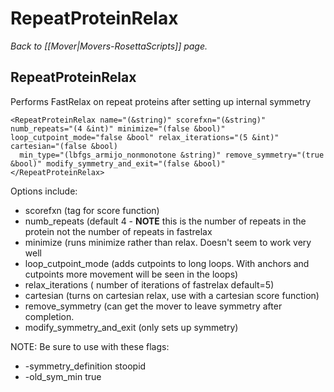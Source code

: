 # RepeatProteinRelax
*Back to [[Mover|Movers-RosettaScripts]] page.*
## RepeatProteinRelax

Performs FastRelax on repeat proteins after setting up internal symmetry

    <RepeatProteinRelax name="(&string)" scorefxn="(&string)" numb_repeats="(4 &int)" minimize="(false &bool)" loop_cutpoint_mode="false &bool" relax_iterations="(5 &int)" cartesian="(false &bool)
      min_type="(lbfgs_armijo_nonmonotone &string)" remove_symmetry="(true &bool)" modify_symmetry_and_exit="(false &bool)" 
    </RepeatProteinRelax>

Options include:
-   scorefxn (tag for score function)
-   numb_repeats (default 4 - **NOTE** this is the number of repeats in the protein not the number of repeats in fastrelax
-   minimize (runs minimize rather than relax. Doesn't seem to work very well
-  loop_cutpoint_mode (adds cutpoints to long loops. With anchors and cutpoints more movement will be seen in the loops)
-  relax_iterations ( number of iterations of fastrelax default=5)
-  cartesian (turns on cartesian relax, use with a cartesian score function)
-  remove_symmetry (can get the mover to leave symmetry after completion. 
-  modify_symmetry_and_exit (only sets up symmetry)

NOTE: Be sure to use with these flags:
-  -symmetry_definition stoopid
-  -old_sym_min true
